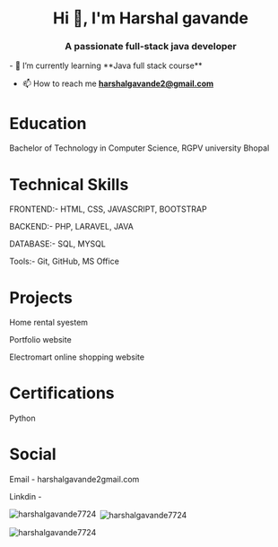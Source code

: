 <h1 align="center">Hi 👋, I'm Harshal gavande</h1>
<h3 align="center">A passionate full-stack java developer</h3>
- 🌱 I’m currently learning **Java full stack course**

- 📫 How to reach me **harshalgavande2@gmail.com**

# Education 

Bachelor of Technology in Computer Science, RGPV university Bhopal
# Technical Skills 

FRONTEND:- HTML, CSS, JAVASCRIPT, BOOTSTRAP

BACKEND:- PHP, LARAVEL, JAVA

DATABASE:- SQL, MYSQL

Tools:- Git, GitHub, MS Office
# Projects

Home rental syestem

Portfolio website

Electromart online shopping website
# Certifications

Python





# Social

Email - harshalgavande2gmail.com

Linkdin - 


<p><img align="left" src="https://github-readme-stats.vercel.app/api/top-langs?username=harshalgavande7724&show_icons=true&locale=en&layout=compact" alt="harshalgavande7724" /></p>

<p>&nbsp;<img align="center" src="https://github-readme-stats.vercel.app/api?username=harshalgavande7724&show_icons=true&locale=en" alt="harshalgavande7724" /></p>

<p><img align="center" src="https://github-readme-streak-stats.herokuapp.com/?user=harshalgavande7724&" alt="harshalgavande7724" /></p>
